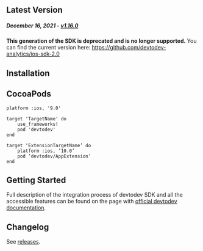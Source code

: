 Latest Version
--------------
##### _December 16, 2021_ - [v1.16.0](https://github.com/devtodev-analytics/ios-sdk/releases/latest)

**This generation of the SDK is deprecated and is no longer supported.**
You can find the current version here: https://github.com/devtodev-analytics/ios-sdk-2.0


Installation
------------

## CocoaPods
```
platform :ios, '9.0'

target 'TargetName' do
	use_frameworks!
	pod 'devtodev'
end
```

```
target ‘ExtensionTargetName’ do
	platform :ios, ’10.0’
	pod ‘devtodev/AppExtension’
end
```

Getting Started
---------------
Full description of the integration process of devtodev SDK and all the accessible features can be found on the page with [official devtodev documentation](https://www.devtodev.com/help/4).

Changelog
---------
See [releases](https://github.com/devtodev-analytics/ios-sdk/releases).
